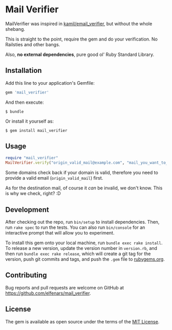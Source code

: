 # Mail Verifier

MailVerifier was inspired in [kamil/email_verifier](https://github.com/kamilc/email_verifier), but without the whole shebang.

This is straight to the point, require the gem and do your verification. No Railsties and other bangs.

Also, **no external dependencies**, pure good ol' Ruby Standard Library.

## Installation

Add this line to your application's Gemfile:

```ruby
gem 'mail_verifier'
```

And then execute:

    $ bundle

Or install it yourself as:

    $ gem install mail_verifier

## Usage

```ruby
require "mail_verifier"
MailVerifier.verify("origin_valid_mail@example.com", "mail_you_want_to_check@example.com")
```

Some domains check back if your domain is valid, therefore you need to provide a valid email (`origin_valid_mail`) first.

As for the destination mail, of course it _can_ be invalid, we don't know. This is why we check, right? :D

## Development

After checking out the repo, run `bin/setup` to install dependencies. Then, run `rake spec` to run the tests. You can also run `bin/console` for an interactive prompt that will allow you to experiment.

To install this gem onto your local machine, run `bundle exec rake install`. To release a new version, update the version number in `version.rb`, and then run `bundle exec rake release`, which will create a git tag for the version, push git commits and tags, and push the `.gem` file to [rubygems.org](https://rubygems.org).

## Contributing

Bug reports and pull requests are welcome on GitHub at https://github.com/elfenars/mail_verifier.


## License

The gem is available as open source under the terms of the [MIT License](http://opensource.org/licenses/MIT).

